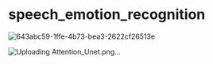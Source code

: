 # speech_emotion_recognition


![643abc59-1ffe-4b73-bea3-2622cf26513e](https://github.com/manuel-ds/speech_emotion_recognition/assets/114148028/962f1d1e-d532-402a-9ed1-3e5d1d70616f)



![Uploading Attention_Unet.png…]()
